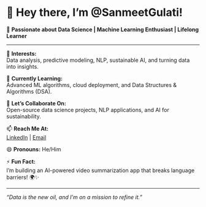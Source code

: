 # 👋 Hey there, I’m @SanmeetGulati!

🚀 **Passionate about Data Science | Machine Learning Enthusiast | Lifelong Learner**

---

👀 **Interests:**  
Data analysis, predictive modeling, NLP, sustainable AI, and turning data into insights.

🌱 **Currently Learning:**  
Advanced ML algorithms, cloud deployment, and Data Structures & Algorithms (DSA).

💞️ **Let’s Collaborate On:**  
Open-source data science projects, NLP applications, and AI for sustainability.

📫 **Reach Me At:**  
[LinkedIn](https://www.linkedin.com/in/sanmeetkaur-gulati-680623204) | [Email](sanmeetgulati41121@gmaiil.com
)

😄 **Pronouns:** He/Him

⚡ **Fun Fact:**  
I’m building an AI-powered video summarization app that breaks language barriers! 🌍✨

---

*“Data is the new oil, and I’m on a mission to refine it.”*  
